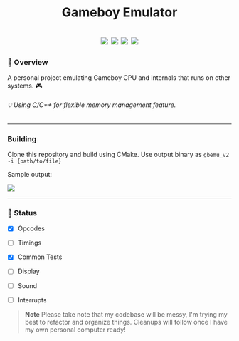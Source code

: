 <div class="myWrapper" markdown="1">
<h1>
  <div align="center">
  <p> Gameboy Emulator </p>  
  <img src="https://img.shields.io/badge/stability-wip-lightgrey.svg">
  <img src="https://img.shields.io/github/commit-activity/w/fireclouu/gbemu_v2">
  <img src="https://img.shields.io/github/repo-size/fireclouu/gbemu_v2">
  <img src="https://img.shields.io/github/last-commit/fireclouu/gbemu_v2">
  </div>
</h1>

### :dart: Overview
A personal project emulating Gameboy CPU and internals that runs on other systems. :video_game:
###### :bulb: Using C/C++ for flexible memory management feature.

___
### Building
Clone this repository and build using CMake. Use output binary as ```gbemu_v2 -i {path/to/file}```

Sample output:

<img src="https://github.com/fireclouu/gbemu_v2/raw/7fc68e3c9c3d85031ae942650d81591d739847ce/blob/image_tests.png">

___
### :green_book: Status
- [x] Opcodes
- [ ] Timings
- [x] Common Tests
- [ ] Display
- [ ] Sound
- [ ] Interrupts


</div>



> **Note** Please take note that my codebase will be messy, I'm trying my best to refactor and organize things. Cleanups will follow once I have my own personal computer ready!
